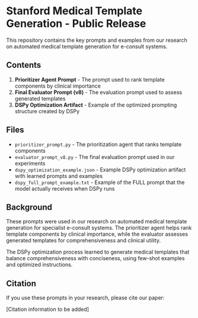 # Stanford Medical Template Generation - Public Release

This repository contains the key prompts and examples from our research on automated medical template generation for e-consult systems.

## Contents

1. **Prioritizer Agent Prompt** - The prompt used to rank template components by clinical importance
2. **Final Evaluator Prompt (v8)** - The evaluation prompt used to assess generated templates
3. **DSPy Optimization Artifact** - Example of the optimized prompting structure created by DSPy

## Files

- `prioritizer_prompt.py` - The prioritization agent that ranks template components
- `evaluator_prompt_v8.py` - The final evaluation prompt used in our experiments
- `dspy_optimization_example.json` - Example DSPy optimization artifact with learned prompts and examples
- `dspy_full_prompt_example.txt` - Example of the FULL prompt that the model actually receives when DSPy runs

## Background

These prompts were used in our research on automated medical template generation for specialist e-consult systems. The prioritizer agent helps rank template components by clinical importance, while the evaluator assesses generated templates for comprehensiveness and clinical utility.

The DSPy optimization process learned to generate medical templates that balance comprehensiveness with conciseness, using few-shot examples and optimized instructions.

## Citation

If you use these prompts in your research, please cite our paper:

[Citation information to be added]